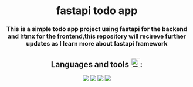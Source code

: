 <h1 align="center">
fastapi todo app
</h1>

<space>
	
<h3 align="center">
 This is a simple todo app project using fastapi for the backend and htmx for the frontend,this repository will recireve further updates as I learn more about fastapi framework
</h3>

<space>
	
<h2 align="center">
Languages and tools <img src="https://raw.githubusercontent.com/Tarikul-Islam-Anik/Animated-Fluent-Emojis/master/Emojis/Objects/Toolbox.png" alt="Toolbox" width="25" height="25" />:
</h2>

<space>
	
<div align="center">
	<img src="https://skillicons.dev/icons?i=python"/>
	<img src="https://skillicons.dev/icons?i=fastapi"/>
	<img src="https://skillicons.dev/icons?i=postgresql"/>
	<img src="https://skillicons.dev/icons?i=htmx"/>
</div>


